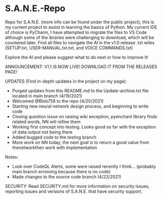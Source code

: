 # S.A.N.E.-Repo
Repo for S.A.N.E. (more info can be found under the public project), this is my current project to assist in learning the basics of Python. My current IDE of choice is PyCharm, I have attempted to migrate the files to VS Code although some of the ibraries were challenging to download, which will be countered later. Find all files to navigate the AI in the v1.0 release .txt wiles (SETUP.txt, USER-MANUAL.txt.txt, and VOICE COMMANDS.txt)

Explore the AI and please suggest what to do next or how to improve it!

ANNOUNCEMENT: V1.1 IS NOW LIVE! DOWNLOAD IT FROM THE RELEASES PAGE!


UPDATES (Find in-depth updates in the project on my page):
- Purged updates from this README.md to the Update-archive.txt file located in main branch (4/19/2021)
- Welcomed @Blob758 to the repo (4/20/2021)
- Starting new neural network design process, and beginning to write code
- Closing question issue on raising wiki exception, pyenchant library finds related words, NN will refine them
- Working first concept into testing. Looks good so far with the exception of data output not being there
- Added bugged code to the testing branch
- More work on NN today, the next goal is to return a good value from thenetworkthen work with implementation

Notes:
- Look over CodeQL Alerts, some were raised recently I think... (probably main branch erroroing because there is no code)
- Made changes to the source code branch (4/22/2021)

SECURITY:
Read SECURITY.md for more information on security issues, reporting issues and versions of S.A.N.E. that have security support.
